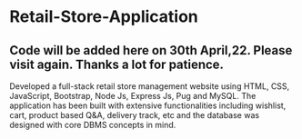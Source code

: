 # Retail-Store-Application

##  Code will be added here on 30th April,22. Please visit again. Thanks a lot for patience.

Developed a full-stack retail store management website using HTML, CSS, JavaScript, Bootstrap, Node Js, Express Js, Pug and MySQL. The application has been built with extensive functionalities including wishlist, cart, product based Q&amp;A, delivery track, etc and the database was designed with core DBMS concepts in mind.
